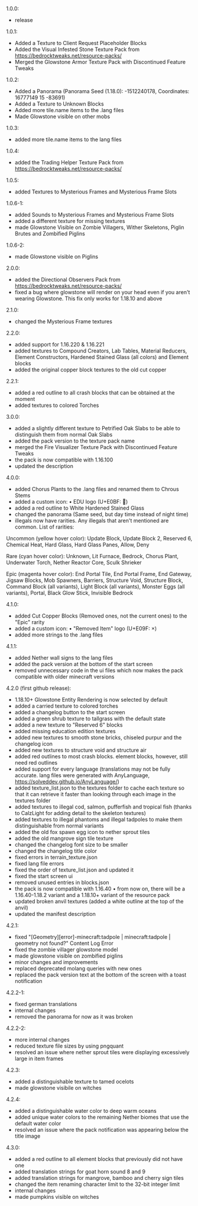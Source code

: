 1.0.0:
- release


1.0.1:
- Added a Texture to Client Request Placeholder Blocks
- Added the Visual Infested Stone Texture Pack from https://bedrocktweaks.net/resource-packs/
- Merged the Glowstone Armor Texture Pack with Discontinued Feature Tweaks


1.0.2:
- Added a Panorama (Panorama Seed (1.18.0): -1512240178, Coordinates: 16777149 15 -83691)
- Added a Texture to Unknown Blocks
- Added more tile.name items to the .lang files
- Made Glowstone visible on other mobs


1.0.3:
- added more tile.name items to the lang files


1.0.4:
- added the Trading Helper Texture Pack from https://bedrocktweaks.net/resource-packs/


1.0.5:
- added Textures to Mysterious Frames and Mysterious Frame Slots


1.0.6-1:
- added Sounds to Mysterious Frames and Mysterious Frame Slots
- added a different texture for missing textures
- made Glowstone Visible on Zombie Villagers, Wither Skeletons, Piglin Brutes and Zombified Piglins


1.0.6-2:
- made Glowstone visible on Piglins


2.0.0:
- added the Directional Observers Pack from https://bedrocktweaks.net/resource-packs/
- fixed a bug where glowstone will render on your head even if you aren't wearing Glowstone. This fix only works for 1.18.10 and above


2.1.0:
- changed the Mysterious Frame textures


2.2.0:
- added support for 1.16.220 & 1.16.221
- added textures to Compound Creators, Lab Tables, Material Reducers, Element Constructors, Hardened Stained Glass (all colors) and Element blocks
- added the original copper block textures to the old cut copper


2.2.1:
- added a red outline to all crash blocks that can be obtained at the moment
- added textures to colored Torches


3.0.0:
- added a slightly different texture to Petrified Oak Slabs to be able to distinguish them from normal Oak Slabs
- added the pack version to the texture pack name
- merged the Fire Visualizer Texture Pack with Discontinued Feature Tweaks
- the pack is now compatible with 1.16.100
- updated the description


4.0.0:
- added Chorus Plants to the .lang files and renamed them to Chrous Stems
- added a custom icon:
  • EDU logo (U+E0BF: )
- added a red outline to White Hardened Stained Glass
- changed the panorama (Same seed, but day time instead of night time)
- illegals now have rarities. Any illegals that aren't mentioned are common. List of rarities:

Uncommon (yellow hover color): Update Block, Update Block 2, Reserved 6, Chemical Heat, Hard Glass, Hard Glass Panes, Allow, Deny

Rare (cyan hover color): Unknown, Lit Furnace, Bedrock, Chorus Plant, Underwater Torch, Nether Reactor Core, Sculk Shrieker

Epic (magenta hover color): End Portal Tile, End Portal Frame, End Gateway, Jigsaw Blocks, Mob Spawners, Barriers, Structure Void, Structure Block, Command Block (all variants), Light Block (all variants), Monster Eggs (all variants), Portal, Black Glow Stick, Invisible Bedrock


4.1.0:
- added Cut Copper Blocks (Removed ones, not the current ones) to the "Epic" rarity
- added a custom icon:
  • "Removed Item" logo (U+E09F: )
- added more strings to the .lang files


4.1.1:
- added Nether wall signs to the lang files
- added the pack version at the bottom of the start screen
- removed unnecessary code in the ui files which now makes the pack compatible with older minecraft versions


4.2.0 (first github release):
- 1.18.10+ Glowstone Entity Rendering is now selected by default
- added a carried texture to colored torches
- added a changelog button to the start screen
- added a green shrub texture to tallgrass with the default state
- added a new texture to "Reserved 6" blocks
- added missing education edition textures
- added new textures to smooth stone bricks, chiseled purpur and the changelog icon
- added new textures to structure void and structure air
- added red outlines to most crash blocks. element blocks, however, still need red outlines
- added support for every language (translations may not be fully accurate. lang files were generated with AnyLanguage, https://solveddev.github.io/AnyLanguage/)
- added texture_list.json to the textures folder to cache each texture so that it can retrieve it faster than looking through each image in the textures folder
- added textures to illegal cod, salmon, pufferfish and tropical fish (thanks to CalzLight for adding detail to the skeleton textures)
- added textures to illegal phantoms and illegal tadpoles to make them distinguishable from normal variants
- added the old fox spawn egg icon to nether sprout tiles
- added the old mangrove sign tile texture
- changed the changelog font size to be smaller
- changed the changelog title color
- fixed errors in terrain_texture.json
- fixed lang file errors
- fixed the order of texture_list.json and updated it
- fixed the start screen ui
- removed unused entries in blocks.json
- the pack is now compatible with 1.16.40
  • from now on, there will be a 1.16.40-1.18.2 variant and a 1.18.10+ variant of the resource pack
- updated broken anvil textures (added a white outline at the top of the anvil)
- updated the manifest description


4.2.1:
- fixed "[Geometry][error]-minecraft:tadpole | minecraft:tadpole | geometry not found?" Content Log Error
- fixed the zombie villager glowstone model
- made glowstone visible on zombified piglins
- minor changes and improvements
- replaced deprecated molang queries with new ones
- replaced the pack version text at the bottom of the screen with a toast notification


4.2.2-1:
- fixed german translations
- internal changes
- removed the panorama for now as it was broken


4.2.2-2:
- more internal changes
- reduced texture file sizes by using pngquant
- resolved an issue where nether sprout tiles were displaying excessively large in item frames


4.2.3:
- added a distinguishable texture to tamed ocelots
- made glowstone visibile on witches


4.2.4:
- added a distinguishable water color to deep warm oceans
- added unique water colors to the remaining Nether biomes that use the default water color
- resolved an issue where the pack notification was appearing below the title image


4.3.0:
- added a red outline to all element blocks that previously did not have one
- added translation strings for goat horn sound 8 and 9
- added translation strings for mangrove, bamboo and cherry sign tiles
- changed the item renaming character limit to the 32-bit integer limit
- internal changes
- made pumpkins visible on witches